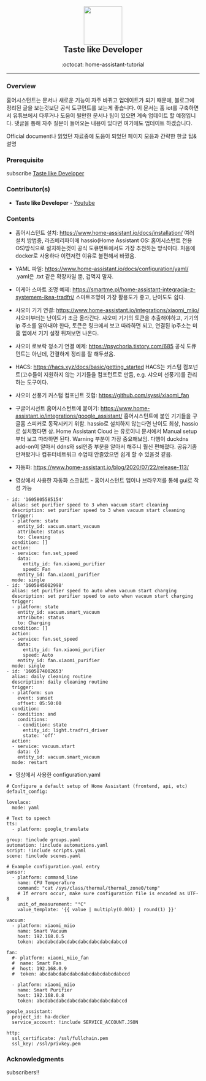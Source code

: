 <div class="header" align="center">
	<h2>
		<a href="https://www.youtube.com/channel/UCpY10pb4-S0PwCJBp2r6nOvg" title="temp">
			<img alt="" src="https://yt3.ggpht.com/a/AATXAJyqMS98UZ8kCtNAyGD1NUPd4irEZQbl-SvW32JcgQ=s288-c-k-c0xffffffff-no-rj-mo" width="100px" height="100px" />
		</a>
		<br />
		Taste like Developer
	</h2>
	<p align="center">:octocat: home-assistant-tutorial</p>
</div>

---

### Overview
홈어시스턴트는 문서나 새로운 기능이 자주 바뀌고 업데이트가 되기 때문에, 블로그에 정리된 글을 보는것보단 공식 도큐먼트를 보는게 좋습니다. 이 문서는 홈 iot를 구축하면서 유튜브에서 다루거나 도움이 될만한 문서나 팁이 있으면 계속 업데이트 할 예정입니다. 댓글을 통해 자주 질문이 들어오는 내용이 있다면 여기에도 업데이트 하겠습니다.

Official document나 읽었던 자료중에 도움이 되었던 페이지 모음과 간략한 한글 팁& 설명

### Prerequisite
subscribe [Taste like Developer](https://www.youtube.com/channel/UCpY9pb4-S0PwCJBp2r6nOvg)

### Contributor(s)
- **Taste like Developer** - [Youtube](https://www.youtube.com/channel/UCpY9pb4-S0PwCJBp2r6nOvg)

### Contents
- 홈어시스턴트 설치: https://www.home-assistant.io/docs/installation/
    여러 설치 방법중, 라즈베리파이에 hassio(Home Assistant OS: 홈어시스턴트 전용 OS)방식으로 설치하는것이 공식 도큐먼트에서도 가장 추천하는 방식이다. 처음에 docker로 사용하다 이런저런 이유로 불편해서 바꿨음.

- YAML 파일: https://www.home-assistant.io/docs/configuration/yaml/
    .yaml은 .txt 같은 확장자일 뿐, 겁먹지 말자.

- 이케아 스마트 조명 예제: https://smartme.pl/home-assistant-integracja-z-systemem-ikea-tradfri/
    스마트조명이 가장 활용도가 좋고, 난이도도 쉽다.

- 샤오미 기기 연결: https://www.home-assistant.io/integrations/xiaomi_miio/
    샤오미부터는 난이도가 조금 올라간다. 샤오미 기기의 토큰을 추출해야하고, 기기의 ip 주소를 알아내야 한다, 토큰은 링크에서 보고 따라하면 되고, 연결된 ip주소는 미홈 앱에서 기기 설정 뒤져보면 나온다.

- 샤오미 로보락 청소기 연결 예제: https://psychoria.tistory.com/685
    공식 도큐먼트는 아닌데, 간결하게 정리를 잘 해두셨음.

- HACS: https://hacs.xyz/docs/basic/getting_started
    HACS는 커스텀 컴포넌트(고수들이 지원하지 않는 기기들을 컴포턴트로 만듬, e.g. 샤오미 선풍기)를 관리하는 도구이다.

- 샤오미 선풍기 커스텀 컴포넌트 깃헙: https://github.com/syssi/xiaomi_fan

- 구글어시선트 홈어시스턴트에 붙이기: https://www.home-assistant.io/integrations/google_assistant/
    홈어시스턴트에 붙인 기기들을 구글홈 스피커로 동작시키기 위함. hassio로 설치하지 않는다면 난이도 최상, hassio로 설치했다면 상. Home Assistant Cloud 는 유로이니 문서에서 Manual setup부터 보고 따라하면 된다. Warning 부분이 가장 중요해보임. 다행이 duckdns add-on이 알아서 ddns와 ssl인증 부분을 알아서 해주니 훨신 편해졌다. 공유기좀 만져봤거나 컴퓨터네트워크 수업때 안졸았으면 쉽게 할 수 있을것 같음.

- 자동화: https://www.home-assistant.io/blog/2020/07/22/release-113/

- 영상에서 사용한 자동화 스크립트 - 홈어시스턴트 앱이나 브라우저를 통해 gui로 작성 가능

```{.yaml}
- id: '1605805585154'
  alias: set purifier speed to 3 when vacuum start cleaning
  description: set purifier speed to 3 when vacuum start cleaning
  trigger:
  - platform: state
    entity_id: vacuum.smart_vacuum
    attribute: status
    to: Cleaning
  condition: []
  action:
  - service: fan.set_speed
    data:
      entity_id: fan.xiaomi_purifier
      speed: Fan
    entity_id: fan.xiaomi_purifier
  mode: single
- id: '1605845082998'
  alias: set purifier speed to auto when vacuum start charging
  description: set purifier speed to auto when vacuum start charging
  trigger:
  - platform: state
    entity_id: vacuum.smart_vacuum
    attribute: status
    to: Charging
  condition: []
  action:
  - service: fan.set_speed
    data:
      entity_id: fan.xiaomi_purifier
      speed: Auto
    entity_id: fan.xiaomi_purifier
  mode: single
- id: '1605874002653'
  alias: daily cleaning routine
  description: daily cleaning routine
  trigger:
  - platform: sun
    event: sunset
    offset: 05:50:00
  condition:
  - condition: and
    conditions:
    - condition: state
      entity_id: light.tradfri_driver
      state: 'off'
  action:
  - service: vacuum.start
    data: {}
    entity_id: vacuum.smart_vacuum
  mode: restart
```

- 영상에서 사용한 configuration.yaml

```{.yaml}
# Configure a default setup of Home Assistant (frontend, api, etc)
default_config:

lovelace:
  mode: yaml

# Text to speech
tts:
  - platform: google_translate

group: !include groups.yaml
automation: !include automations.yaml
script: !include scripts.yaml
scene: !include scenes.yaml

# Example configuration.yaml entry
sensor:
  - platform: command_line
    name: CPU Temperature
    command: "cat /sys/class/thermal/thermal_zone0/temp"
    # If errors occur, make sure configuration file is encoded as UTF-8
    unit_of_measurement: "°C"
    value_template: '{{ value | multiply(0.001) | round(1) }}'

vacuum:
  - platform: xiaomi_miio
    name: Smart Vacuum
    host: 192.168.0.5
    token: abcdabcdabcdabcdabcdabcdabcdabccd

fan:
  #- platform: xiaomi_miio_fan
  #  name: Smart Fan
  #  host: 192.168.0.9
  #  token: abcdabcdabcdabcdabcdabcdabcdabccd

  - platform: xiaomi_miio
    name: Smart Purifier
    host: 192.168.0.8
    token: abcdabcdabcdabcdabcdabcdabcdabccd

google_assistant:
  project_id: ha-docker
  service_account: !include SERVICE_ACCOUNT.JSON

http:
  ssl_certificate: /ssl/fullchain.pem
  ssl_key: /ssl/privkey.pem
```

### Acknowledgments
subscribers!!

